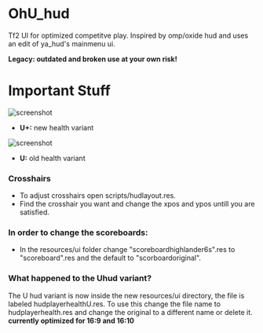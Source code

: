 # OhU_hud

Tf2 UI for optimized competitve play. Inspired by omp/oxide hud and uses an edit of ya_hud's mainmenu ui.

**Legacy: outdated and broken use at your own risk!**


# Important Stuff


![screenshot](https://i.imgur.com/jcUo5PA.jpg)
* **U+:** new health variant

![screenshot](https://i.imgur.com/Wrj9Qpk.jpg)
* **U:** old health variant

### Crosshairs
* To adjust crosshairs open scripts/hudlayout.res. 
* Find the crosshair you want and change the xpos and ypos untill you are satisfied.

### In order to change the scoreboards:
  * In the resources/ui folder change "scoreboardhighlander6s".res to "scoreboard".res and the default to "scorboardoriginal".

### What happened to the Uhud variant?

The U hud variant is now inside the new resources/ui directory, the file is labeled hudplayerhealthU.res. To use this change the file name to hudplayerhealth.res and change the original to a different name or delete it.
**currently optimized for 16:9 and 16:10**


